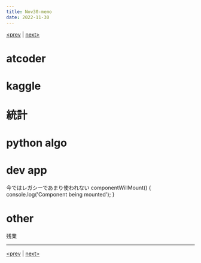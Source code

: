 ```yaml
---
title: Nov30-memo 
date: 2022-11-30 
---
```


[<prev](https://idekworks.github.io/TechnicalMemo/2022/11/29/Nov29.html) | [next>](https://idekworks.github.io/TechnicalMemo/2022/12/01/Dec01.html) 

# atcoder

# kaggle

# 統計

# python algo

# dev app
今ではレガシーであまり使われない
componentWillMount() {
  console.log('Component being mounted');
}


# other
残業

***

[<prev](https://idekworks.github.io/TechnicalMemo/2022/11/29/Nov29.html) | [next>](https://idekworks.github.io/TechnicalMemo/2022/12/01/Dec01.html)

